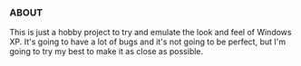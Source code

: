 ### ABOUT

This is just a hobby project to try and emulate the look and feel of Windows XP.
It's going to have a lot of bugs and it's not going to be perfect, but I'm going to try my best to make it as close as possible.
